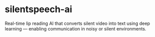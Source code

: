 # silentspeech-ai
Real-time lip reading AI that converts silent video into text using deep learning — enabling communication in noisy or silent environments.
